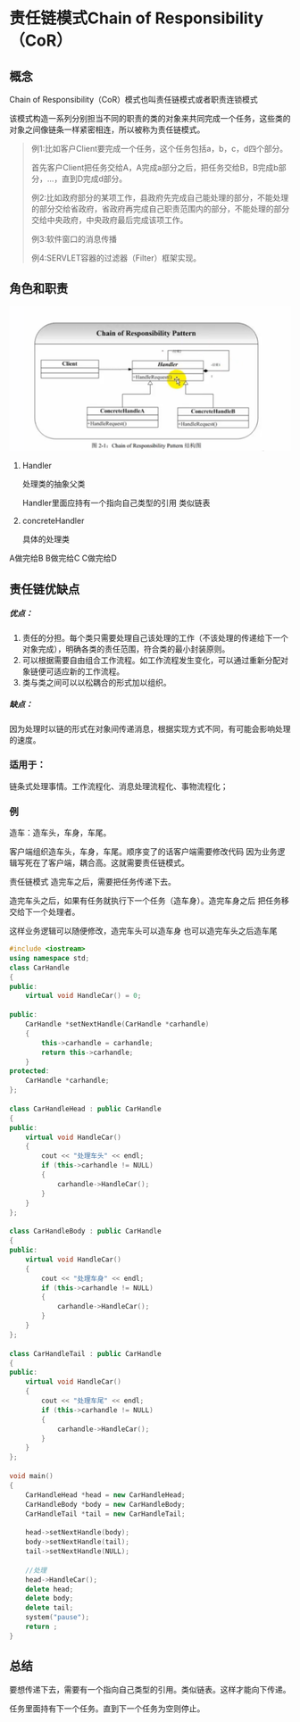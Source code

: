 # 责任链模式Chain of Responsibility（CoR）

## 概念

Chain of Responsibility（CoR）模式也叫责任链模式或者职责连锁模式

该模式构造一系列分别担当不同的职责的类的对象来共同完成一个任务，这些类的对象之间像链条一样紧密相连，所以被称为责任链模式。

>例1:比如客户Client要完成一个任务，这个任务包括a，b，c，d四个部分。
>
>首先客户Client把任务交给A，A完成a部分之后，把任务交给B，B完成b部分，...，直到D完成d部分。
>
>例2:比如政府部分的某项工作，县政府先完成自己能处理的部分，不能处理的部分交给省政府，省政府再完成自己职责范围内的部分，不能处理的部分交给中央政府，中央政府最后完成该项工作。
>
>例3:软件窗口的消息传播
>
>例4:SERVLET容器的过滤器（Filter）框架实现。

## 角色和职责

![image-20200510224022702](assets/image-20200510224022702.png)

1. Handler

   处理类的抽象父类

   Handler里面应持有一个指向自己类型的引用    类似链表

2. concreteHandler

   具体的处理类

A做完给B
B做完给C
C做完给D

## 责任链优缺点

##### 优点：

1. 责任的分担。每个类只需要处理自己该处理的工作（不该处理的传递给下一个对象完成），明确各类的责任范围，符合类的最小封装原则。
2. 可以根据需要自由组合工作流程。如工作流程发生变化，可以通过重新分配对象链便可适应新的工作流程。
3. 类与类之间可以以松耦合的形式加以组织。

##### 缺点：

因为处理时以链的形式在对象间传递消息，根据实现方式不同，有可能会影响处理的速度。

### 适用于：

链条式处理事情。工作流程化、消息处理流程化、事物流程化；

### 例

造车：造车头，车身，车尾。

客户端组织造车头，车身，车尾。顺序变了的话客户端需要修改代码 因为业务逻辑写死在了客户端，耦合高。这就需要责任链模式。

责任链模式 造完车之后，需要把任务传递下去。

造完车头之后，如果有任务就执行下一个任务（造车身）。造完车身之后 把任务移交给下一个处理者。

这样业务逻辑可以随便修改，造完车头可以造车身 也可以造完车头之后造车尾

```c++
#include <iostream>
using namespace std;
class CarHandle
{
public:
	virtual void HandleCar() = 0;
	
public:
	CarHandle *setNextHandle(CarHandle *carhandle)
	{
		this->carhandle = carhandle;
		return this->carhandle;
	}
protected:
	CarHandle *carhandle;
};

class CarHandleHead : public CarHandle
{
public:
	virtual void HandleCar()
	{
		cout << "处理车头" << endl;
		if (this->carhandle != NULL)
		{
			carhandle->HandleCar();
		}
	}
};

class CarHandleBody : public CarHandle
{
public:
	virtual void HandleCar()
	{
		cout << "处理车身" << endl;
		if (this->carhandle != NULL)
		{
			carhandle->HandleCar();
		}
	}
};

class CarHandleTail : public CarHandle
{
public:
	virtual void HandleCar()
	{
		cout << "处理车尾" << endl;
		if (this->carhandle != NULL)
		{
			carhandle->HandleCar();
		}
	}
};

void main()
{
	CarHandleHead *head = new CarHandleHead;
	CarHandleBody *body = new CarHandleBody;
	CarHandleTail *tail = new CarHandleTail;

	head->setNextHandle(body);
	body->setNextHandle(tail);
	tail->setNextHandle(NULL);

	//处理
	head->HandleCar();
	delete head;
	delete body;
	delete tail;
	system("pause");
	return ;
}
```

## 总结

要想传递下去，需要有一个指向自己类型的引用。类似链表。这样才能向下传递。

任务里面持有下一个任务。直到下一个任务为空则停止。